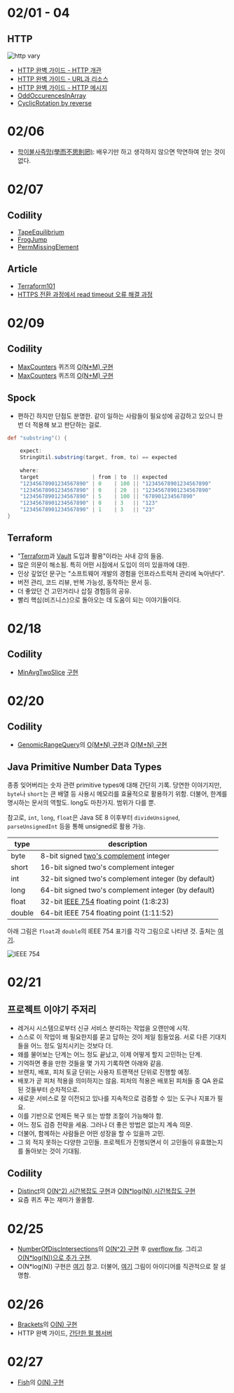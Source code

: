 # 02/01 - 04

## HTTP

![http vary](http-vary.png)

- [HTTP 완벽 가이드 - HTTP 개관](https://github.com/codehumane/what-i-learned/tree/master/http-definitive-guide#http-%EA%B0%9C%EA%B4%80)
- [HTTP 완벽 가이드 - URL과 리소스](https://github.com/codehumane/what-i-learned/tree/master/http-definitive-guide#url%EA%B3%BC-%EB%A6%AC%EC%86%8C%EC%8A%A4)
- [HTTP 완벽 가이드 - HTTP 메시지](https://github.com/codehumane/what-i-learned/tree/master/http-definitive-guide#http-%EB%A9%94%EC%8B%9C%EC%A7%80)
- [OddOccurencesInArray](https://github.com/codehumane/learn-algorithm-in-java/commit/235411d90e3436ce90398078bd201227c44e868e)
- [CyclicRotation by reverse](https://github.com/codehumane/learn-algorithm-in-java/commit/7f3f670f000a3253fb0ae0f3872d327292b0a278)

# 02/06

- [학이불사즉망(學而不思則罔)](http://hanja.naver.com/word?query=%E5%AD%B8%E8%80%8C%EF%A5%A7%E6%80%9D%E5%89%87%E7%BD%94): 배우기만 하고 생각하지 않으면 막연하여 얻는 것이 없다.

# 02/07

## Codility

- [TapeEquilibrium](https://github.com/codehumane/learn-algorithm-in-java/commit/c6a5f8bf77e9c947894d0a3dd7d1100fbccbcb72)
- [FrogJump](https://github.com/codehumane/learn-algorithm-in-java/commit/bd411522951deba6e159cee5bbc00af119df0d70)
- [PermMissingElement](https://github.com/codehumane/learn-algorithm-in-java/commit/7c891cee4ffe35651588e3ac392e08ec0a4fa371)

## Article

- [Terraform101](https://mooyoul.github.io/2016/12/19/Terraform-101/)
- [HTTPS 전환 과정에서 read timeout 오류 해결 과정](http://d2.naver.com/helloworld/1469717)

# 02/09

## Codility

- [MaxCounters](https://app.codility.com/programmers/lessons/4-counting_elements/max_counters/) 퀴즈의 [O(N*M) 구현](https://github.com/codehumane/learn-algorithm-in-java/commit/adf152ad1001e23b95df863df3b945c7ebda69a7)
- [MaxCounters](https://app.codility.com/programmers/lessons/4-counting_elements/max_counters/) 퀴즈의 [O(N+M) 구현](https://github.com/codehumane/learn-algorithm-in-java/commit/e25f85ea3259ec5eccb18ac58b144101cd9a7de6)

## Spock

- 편하긴 하지만 단점도 분명한. 같이 일하는 사람들이 필요성에 공감하고 있으니 한 번 더 적용해 보고 판단하는 걸로.

```groovy
def "substring"() {
    
    expect:
    StringUtil.substring(target, from, to) == expected
    
    where:
    target                 | from | to  || expected
    "12345678901234567890" | 0    | 100 || "12345678901234567890"
    "12345678901234567890" | 0    | 20  || "12345678901234567890"
    "12345678901234567890" | 5    | 100 || "678901234567890"
    "12345678901234567890" | 0    | 3   || "123"
    "12345678901234567890" | 1    | 3   || "23"
}
```

## Terraform

- "[Terraform](https://www.terraform.io/)과 [Vault](https://www.vaultproject.io/) 도입과 활용"이라는 사내 강의 들음.
- 많은 의문이 해소됨. 특히 어떤 시점에서 도입이 의미 있을까에 대한.
- 인상 깊었던 문구는 "소프트웨어 개발의 경험을 인프라스트럭처 관리에 녹아낸다".
- 버전 관리, 코드 리뷰, 반복 가능성, 동작하는 문서 등.
- 더 좋았던 건 고민거리나 삽질 경험등의 공유.
- 빨리 핵심(비즈니스)으로 돌아오는 데 도움이 되는 이야기들이다.

# 02/18

## Codility

- [MinAvgTwoSlice](https://app.codility.com/programmers/lessons/5-prefix_sums/min_avg_two_slice/) [구현](https://github.com/codehumane/learn-algorithm-in-java/commit/b09da9f5ebbc399c4af59f12b219f63e3cdb6b81)

# 02/20

## Codility

- [GenomicRangeQuery](https://app.codility.com/programmers/lessons/5-prefix_sums/genomic_range_query/)의 [O(M*N) 구현](https://github.com/codehumane/learn-algorithm-in-java/commit/46add671cee7d59b2fec435119fe9a303f3d4dea)과 [O(M+N) 구현](https://github.com/codehumane/learn-algorithm-in-java/commit/82ce99ed5600cbff27b5a07f9b04b31317062db7)

## Java Primitive Number Data Types

종종 잊어버리는 숫자 관련 primitive types에 대해 간단히 기록. 당연한 이야기지만, `byte`나 `short`는 큰 배열 등 사용시 메모리를 효율적으로 활용하기 위함. 더불어, 한계를 명시하는 문서의 역할도. long도 마찬가지. 범위가 다를 뿐.

참고로, `int`, `long`, `float`은 Java SE 8 이후부터 `divideUnsigned`, `parseUnsignedInt` 등을 통해 unsigned로 활용 가능.

| type   | description                              |
| ------ | ---------------------------------------- |
| byte   | 8-bit signed [two's complement](https://en.wikipedia.org/wiki/Two%27s_complement) integer |
| short  | 16-bit signed two's complement integer   |
| int    | 32-bit signed two's complement integer (by default) |
| long   | 64-bit signed two's complement integer (by default) |
| float  | 32-bit [IEEE 754](https://ko.wikipedia.org/wiki/IEEE_754) floating point (1:8:23) |
| double | 64-bit IEEE 754 floating point (1:11:52) |

아래 그림은 `float`과 `double`의 IEEE 754 표기를 각각 그림으로 나타낸 것. 출처는 [여기](https://www.wikihow.com/Convert-a-Number-from-Decimal-to-IEEE-754-Floating-Point-Representation).

![IEEE 754](IEEE_754.png)

# 02/21

## 프로젝트 이야기 주저리

- 레거시 시스템으로부터 신규 서비스 분리하는 작업을 오랜만에 시작.
- 스스로 이 작업이 왜 필요한지를 묻고 답하는 것이 제일 힘들었음. 서로 다른 기대치들을 어느 정도 일치시키는 것보다 더.
- 왜를 물어보는 단계는 어느 정도 끝났고, 이제 어떻게 할지 고민하는 단계.
- 기억하면 좋을 만한 것들을 몇 가지 기록하면 아래와 같음.
- 브랜치, 배포, 피처 토글 단위는 사용자 트랜잭션 단위로 진행할 예정.
- 배포가 곧 피처 적용을 의미하지는 않음. 피처의 적용은 배포된 피처들 중 QA 완료된 것들부터 순차적으로.
- 새로운 서비스로 잘 이전되고 있나를 지속적으로 검증할 수 있는 도구나 지표가 필요.
- 이를 기반으로 언제든 복구 또는 방향 조절이 가능해야 함.
- 어느 정도 검증 전략을 세움. 그러나 더 좋은 방법은 없는지 계속 의문.
- 더불어, 함께하는 사람들은 어떤 성장을 할 수 있을까 고민.
- 그 외 적지 못하는 다양한 고민들. 프로젝트가 진행되면서 이 고민들이 유효했는지를 돌아보는 것이 기대됨.

## Codility

- [Distinct](https://app.codility.com/programmers/lessons/6-sorting/distinct/)의 [O(N^2) 시간복잡도 구현](https://github.com/codehumane/learn-algorithm-in-java/commit/205d0dffd152b1adfe08abc5d15bfa8da6e86295)과 [O(N*log(N)) 시간복잡도 구현](https://github.com/codehumane/learn-algorithm-in-java/commit/5f5650f8487793e63387751465ad825a1c9ad9e1)
- 요즘 퀴즈 푸는 재미가 쏠쏠함.

# 02/25

- [NumberOfDiscIntersections](https://app.codility.com/programmers/lessons/6-sorting/number_of_disc_intersections/)의 [O(N^2) 구현](https://github.com/codehumane/learn-algorithm-in-java/commit/77fdb65dffb7b4260546745f0d3117149a7631e0) 후 [overflow fix](https://github.com/codehumane/learn-algorithm-in-java/commit/02eb262eb689d274c93312e8831586c65afd9a3f). 그리고 [O(N*log(N))으로 추가 구현](https://github.com/codehumane/learn-algorithm-in-java/commit/2012dc5a03c3a4341797033ea0f059ce003792f0).
- O(N*log(N)) 구현은 [여기](https://stackoverflow.com/questions/4801242/algorithm-to-calculate-number-of-intersecting-discs) 참고. 더불어, [여기](http://www.lucainvernizzi.net/blog/2014/11/21/codility-beta-challenge-number-of-disc-intersections/) 그림이 아이디어를 직관적으로 잘 설명함.

# 02/26

- [Brackets](https://app.codility.com/programmers/lessons/7-stacks_and_queues/brackets/)의 [O(N) 구현](https://github.com/codehumane/learn-algorithm-in-java/commit/c2927107855fd9cbdc7dbe3023ad8bfa3fa01895)
- HTTP 완벽 가이드, [간단한 펄 웹서버](https://github.com/codehumane/what-i-learned/tree/master/http-definitive-guide#%EA%B0%84%EB%8B%A8%ED%95%9C-%ED%8E%84-%EC%9B%B9%EC%84%9C%EB%B2%84)


# 02/27

- [Fish](https://app.codility.com/programmers/lessons/7-stacks_and_queues/fish/)의 [O(N) 구현](https://github.com/codehumane/learn-algorithm-in-java/commit/d4d662bd428e04e347cddb481c153018aa3bd8f7)

